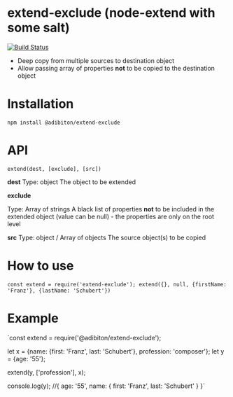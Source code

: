 # extend-exclude (node-extend with some salt) 
[![Build Status](https://travis-ci.org/adibiton/extend-exclude.svg?branch=master)](https://travis-ci.org/adibiton/extend-exclude)
- Deep copy from multiple sources to destination object
- Allow passing array of properties **not** to be copied to the 
destination object


# Installation
`npm install @adibiton/extend-exclude`

# API

`extend(dest, [exclude], [src])`

**dest**
Type: object
The object to be extended

**exclude**

Type: Array of strings
A black list of properties **not** to be included in the extended object
(value can be null) - the properties are only on the root level

**src**
Type: object / Array of objects
The source object(s) to be copied


# How to use
`const extend = require('extend-exclude');
extend({}, null, {firstName: 'Franz'}, {lastName: 'Schubert'})`

# Example
`const extend = require('@adibiton/extend-exclude');

let x = {name: {first: 'Franz', last: 'Schubert'}, profession: 'composer'}; 
let y = {age: '55'};  

extend(y, ['profession'], x);  

console.log(y); //{ age: '55', name: { first: 'Franz', last: 'Schubert' } }`





